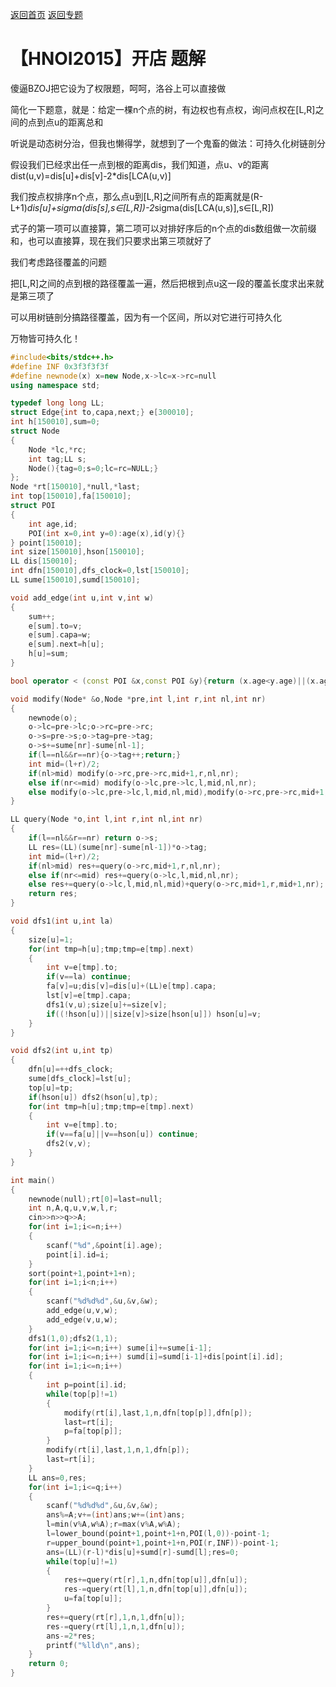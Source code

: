 [返回首页](https://EbolaEmperor.github.io)
[返回专题](https://EbolaEmperor.github.io/special/TCD)

# 【HNOI2015】开店 题解

傻逼BZOJ把它设为了权限题，呵呵，洛谷上可以直接做

简化一下题意，就是：给定一棵n个点的树，有边权也有点权，询问点权在[L,R]之间的点到点u的距离总和

听说是动态树分治，但我也懒得学，就想到了一个鬼畜的做法：可持久化树链剖分

假设我们已经求出任一点到根的距离dis，我们知道，点u、v的距离dist(u,v)=dis[u]+dis[v]-2*dis[LCA(u,v)]

我们按点权排序n个点，那么点u到[L,R]之间所有点的距离就是(R-L+1)*dis[u]+sigma(dis[s],s∈[L,R])-2*sigma(dis[LCA(u,s)],s∈[L,R])

式子的第一项可以直接算，第二项可以对排好序后的n个点的dis数组做一次前缀和，也可以直接算，现在我们只要求出第三项就好了

我们考虑路径覆盖的问题

把[L,R]之间的点到根的路径覆盖一遍，然后把根到点u这一段的覆盖长度求出来就是第三项了

可以用树链剖分搞路径覆盖，因为有一个区间，所以对它进行可持久化

万物皆可持久化！

```cpp
#include<bits/stdc++.h>
#define INF 0x3f3f3f3f
#define newnode(x) x=new Node,x->lc=x->rc=null
using namespace std;

typedef long long LL;
struct Edge{int to,capa,next;} e[300010];
int h[150010],sum=0;
struct Node
{
	Node *lc,*rc;
	int tag;LL s;
	Node(){tag=0;s=0;lc=rc=NULL;}
};
Node *rt[150010],*null,*last;
int top[150010],fa[150010];
struct POI
{
	int age,id;
	POI(int x=0,int y=0):age(x),id(y){}
} point[150010];
int size[150010],hson[150010];
LL dis[150010];
int dfn[150010],dfs_clock=0,lst[150010];
LL sume[150010],sumd[150010];

void add_edge(int u,int v,int w)
{
	sum++;
	e[sum].to=v;
	e[sum].capa=w;
	e[sum].next=h[u];
	h[u]=sum;
}

bool operator < (const POI &x,const POI &y){return (x.age<y.age)||(x.age==y.age&&x.id<y.id);}

void modify(Node* &o,Node *pre,int l,int r,int nl,int nr)
{
	newnode(o);
	o->lc=pre->lc;o->rc=pre->rc;
	o->s=pre->s;o->tag=pre->tag;
	o->s+=sume[nr]-sume[nl-1];
	if(l==nl&&r==nr){o->tag++;return;}
	int mid=(l+r)/2;
	if(nl>mid) modify(o->rc,pre->rc,mid+1,r,nl,nr);
	else if(nr<=mid) modify(o->lc,pre->lc,l,mid,nl,nr);
	else modify(o->lc,pre->lc,l,mid,nl,mid),modify(o->rc,pre->rc,mid+1,r,mid+1,nr);
}

LL query(Node *o,int l,int r,int nl,int nr)
{
	if(l==nl&&r==nr) return o->s;
	LL res=(LL)(sume[nr]-sume[nl-1])*o->tag;
	int mid=(l+r)/2;
	if(nl>mid) res+=query(o->rc,mid+1,r,nl,nr);
	else if(nr<=mid) res+=query(o->lc,l,mid,nl,nr);
	else res+=query(o->lc,l,mid,nl,mid)+query(o->rc,mid+1,r,mid+1,nr);
	return res;
}

void dfs1(int u,int la)
{
	size[u]=1;
	for(int tmp=h[u];tmp;tmp=e[tmp].next)
	{
		int v=e[tmp].to;
		if(v==la) continue;
		fa[v]=u;dis[v]=dis[u]+(LL)e[tmp].capa;
		lst[v]=e[tmp].capa;
		dfs1(v,u);size[u]+=size[v];
		if((!hson[u])||size[v]>size[hson[u]]) hson[u]=v;
	}
}

void dfs2(int u,int tp)
{
	dfn[u]=++dfs_clock;
	sume[dfs_clock]=lst[u];
	top[u]=tp;
	if(hson[u]) dfs2(hson[u],tp);
	for(int tmp=h[u];tmp;tmp=e[tmp].next)
	{
		int v=e[tmp].to;
		if(v==fa[u]||v==hson[u]) continue;
		dfs2(v,v);
	}
}

int main()
{
	newnode(null);rt[0]=last=null;
	int n,A,q,u,v,w,l,r;
	cin>>n>>q>>A;
	for(int i=1;i<=n;i++)
	{
		scanf("%d",&point[i].age);
		point[i].id=i;
	}
	sort(point+1,point+1+n);
	for(int i=1;i<n;i++)
	{
		scanf("%d%d%d",&u,&v,&w);
		add_edge(u,v,w);
		add_edge(v,u,w);
	}
	dfs1(1,0);dfs2(1,1);
	for(int i=1;i<=n;i++) sume[i]+=sume[i-1];
	for(int i=1;i<=n;i++) sumd[i]=sumd[i-1]+dis[point[i].id];
	for(int i=1;i<=n;i++)
	{
		int p=point[i].id;
		while(top[p]!=1)
		{
			modify(rt[i],last,1,n,dfn[top[p]],dfn[p]);
			last=rt[i];
			p=fa[top[p]];
		}
		modify(rt[i],last,1,n,1,dfn[p]);
		last=rt[i];
	}
	LL ans=0,res;
	for(int i=1;i<=q;i++)
	{
		scanf("%d%d%d",&u,&v,&w);
		ans%=A;v+=(int)ans;w+=(int)ans;
		l=min(v%A,w%A);r=max(v%A,w%A);
		l=lower_bound(point+1,point+1+n,POI(l,0))-point-1;
		r=upper_bound(point+1,point+1+n,POI(r,INF))-point-1;
		ans=(LL)(r-l)*dis[u]+sumd[r]-sumd[l];res=0;
		while(top[u]!=1)
		{
			res+=query(rt[r],1,n,dfn[top[u]],dfn[u]);
			res-=query(rt[l],1,n,dfn[top[u]],dfn[u]);
			u=fa[top[u]];
		}
		res+=query(rt[r],1,n,1,dfn[u]);
		res-=query(rt[l],1,n,1,dfn[u]);
		ans-=2*res;
		printf("%lld\n",ans);
	}
	return 0;
}
```
